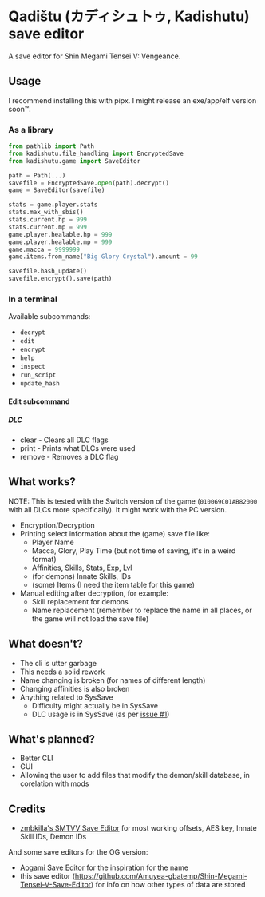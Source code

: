 # Qadištu (カディシュトゥ, Kadishutu) save editor

A save editor for Shin Megami Tensei V: Vengeance.

## Usage

I recommend installing this with pipx.
I might release an exe/app/elf version soon™.

### As a library

```python
from pathlib import Path
from kadishutu.file_handling import EncryptedSave
from kadishutu.game import SaveEditor

path = Path(...)
savefile = EncryptedSave.open(path).decrypt()
game = SaveEditor(savefile)

stats = game.player.stats
stats.max_with_sbis()
stats.current.hp = 999
stats.current.mp = 999
game.player.healable.hp = 999
game.player.healable.mp = 999
game.macca = 9999999
game.items.from_name("Big Glory Crystal").amount = 99

savefile.hash_update()
savefile.encrypt().save(path)
```

### In a terminal

Available subcommands:

- `decrypt`
- `edit`
- `encrypt`
- `help`
- `inspect`
- `run_script`
- `update_hash`

#### Edit subcommand

##### DLC

- clear - Clears all DLC flags
- print - Prints what DLCs were used
- remove - Removes a DLC flag

## What works?

NOTE: This is tested with the Switch version of the game (`010069C01AB82000`
with all DLCs more specifically). It might work with the PC version.

- Encryption/Decryption
- Printing select information about the (game) save file like:
  - Player Name
  - Macca, Glory, Play Time (but not time of saving, it's in a weird format)
  - Affinities, Skills, Stats, Exp, Lvl
  - (for demons) Innate Skills, IDs
  - (some) Items (I need the item table for this game)
- Manual editing after decryption, for example:
  - Skill replacement for demons
  - Name replacement (remember to replace the name in all places, or the game
    will not load the save file)

## What doesn't?

- The cli is utter garbage
- This needs a solid rework
- Name changing is broken (for names of different length)
- Changing affinities is also broken
- Anything related to SysSave
  - Difficulty might actually be in SysSave
  - DLC usage is in SysSave (as per
  [issue #1](https://github.com/fnr1r/kadishutu/issues/1))

## What's planned?

- Better CLI
- GUI
- Allowing the user to add files that modify the demon/skill database, in
  corelation with mods

## Credits

- [zmbkilla's SMTVV Save Editor](https://github.com/zmbkilla/SMTV-VSaveEditor/tree/e8def6cd038d1a3d23d5bdc7612b1fd13808dfaf)
  for most working offsets, AES key, Innate Skill IDs, Demon IDs

And some save editors for the OG version:

- [Aogami Save Editor](https://github.com/supremetakoyaki/Aogami)
  for the inspiration for the name
- this save editor
  (<https://github.com/Amuyea-gbatemp/Shin-Megami-Tensei-V-Save-Editor>)
  for info on how other types of data are stored
